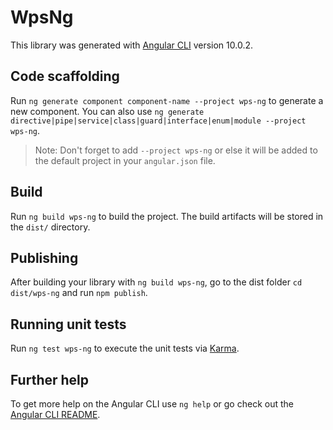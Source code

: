 # WpsNg

This library was generated with [Angular CLI](https://github.com/angular/angular-cli) version 10.0.2.

## Code scaffolding

Run `ng generate component component-name --project wps-ng` to generate a new component. You can also use `ng generate directive|pipe|service|class|guard|interface|enum|module --project wps-ng`.
> Note: Don't forget to add `--project wps-ng` or else it will be added to the default project in your `angular.json` file. 

## Build

Run `ng build wps-ng` to build the project. The build artifacts will be stored in the `dist/` directory.

## Publishing

After building your library with `ng build wps-ng`, go to the dist folder `cd dist/wps-ng` and run `npm publish`.

## Running unit tests

Run `ng test wps-ng` to execute the unit tests via [Karma](https://karma-runner.github.io).

## Further help

To get more help on the Angular CLI use `ng help` or go check out the [Angular CLI README](https://github.com/angular/angular-cli/blob/master/README.md).
